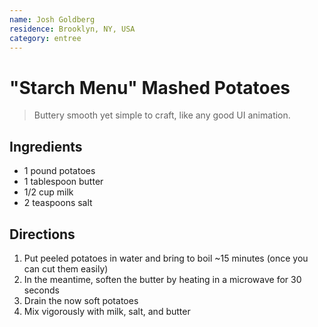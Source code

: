 ```yaml
---
name: Josh Goldberg
residence: Brooklyn, NY, USA
category: entree
---
```


# "Starch Menu" Mashed Potatoes

> Buttery smooth yet simple to craft, like any good UI animation.

## Ingredients

- 1 pound potatoes
- 1 tablespoon butter
- 1/2 cup milk
- 2 teaspoons salt

## Directions

1. Put peeled potatoes in water and bring to boil ~15 minutes (once you can cut them easily)
2. In the meantime, soften the butter by heating in a microwave for 30 seconds
3. Drain the now soft potatoes
4. Mix vigorously with milk, salt, and butter
